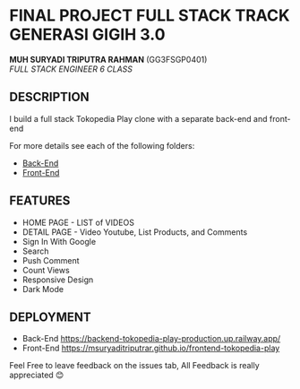 # FINAL PROJECT FULL STACK TRACK GENERASI GIGIH 3.0

**MUH SURYADI TRIPUTRA RAHMAN** (GG3FSGP0401) <br>
*FULL STACK ENGINEER 6 CLASS*

## DESCRIPTION

I build a full stack Tokopedia Play clone with a separate back-end and front-end

For more details see each of the following folders:

* [Back-End](./back-end/)
* [Front-End](./front-end/)


## FEATURES

* HOME PAGE - LIST of VIDEOS
* DETAIL PAGE - Video Youtube, List Products, and Comments
* Sign In With Google
* Search
* Push Comment
* Count Views
* Responsive Design
* Dark Mode

## DEPLOYMENT

* Back-End 
  https://backend-tokopedia-play-production.up.railway.app/
* Front-End
  https://msuryaditriputrar.github.io/frontend-tokopedia-play

Feel Free to leave feedback on the issues tab, All Feedback is really appreciated 😊